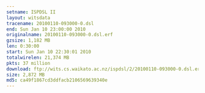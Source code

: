 ```yaml
---
setname: ISPDSL II
layout: witsdata
tracename: 20100110-093000-0.dsl
end: Sun Jan 10 23:00:00 2010
originalname: 20100110-093000-0.dsl.erf
gzsize: 1,182 MB
len: 0:30:00
start: Sun Jan 10 22:30:01 2010
totalwirelen: 21,374 MB
pkts: 37 million
download: ftp://wits.cs.waikato.ac.nz/ispdsl/2/20100110-093000-0.dsl.erf.gz
size: 2,872 MB
md5: ca49f1867cd3ddfacb2106569639340e
---
```

